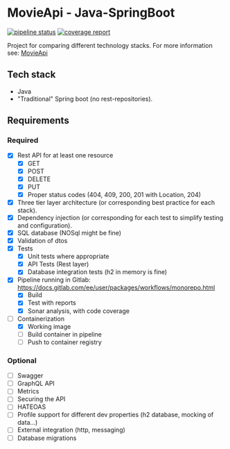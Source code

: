 # MovieApi - Java-SpringBoot
[![pipeline status](https://gitlab.com/tests19/movieapijavaspringboot/badges/master/pipeline.svg)](https://gitlab.com/tests19/movieapijavaspringboot/-/commits/master)
[![coverage report](https://gitlab.com/tests19/movieapijavaspringboot/badges/master/coverage.svg)](https://gitlab.com/tests19/movieapijavaspringboot/-/commits/master)

Project for comparing different technology stacks.
For more information see: [MovieApi](https://gitlab.com/tests19/movieapi) 

## Tech stack
* Java
* "Traditional" Spring boot (no rest-repositories).

## Requirements

### Required
* [x] Rest API for at least one resource
  * [x] GET
  * [x] POST
  * [x] DELETE
  * [x] PUT
  * [x] Proper status codes (404, 409, 200, 201 with Location, 204)
* [x] Three tier layer architecture (or corresponding best practice for each stack).
* [x] Dependency injection (or corresponding for each test to simplify testing and configuration).
* [x] SQL database (NOSql might be fine)
* [x] Validation of dtos
* [x] Tests
  * [x] Unit tests where appropriate
  * [x] API Tests (Rest layer)
  * [x] Database integration tests (h2 in memory is fine)
* [x] Pipeline running in Gitlab: https://docs.gitlab.com/ee/user/packages/workflows/monorepo.html
  * [x] Build
  * [x] Test with reports
  * [x] Sonar analysis, with code coverage 
* [ ] Containerization
  * [x] Working image
  * [ ] Build container in pipeline
  * [ ] Push to container registry

### Optional
* [ ] Swagger
* [ ] GraphQL API
* [ ] Metrics
* [ ] Securing the API
* [ ] HATEOAS
* [ ] Profile support for different dev properties (h2 database, mocking of data...)
* [ ] External integration (http, messaging)
* [ ] Database migrations

